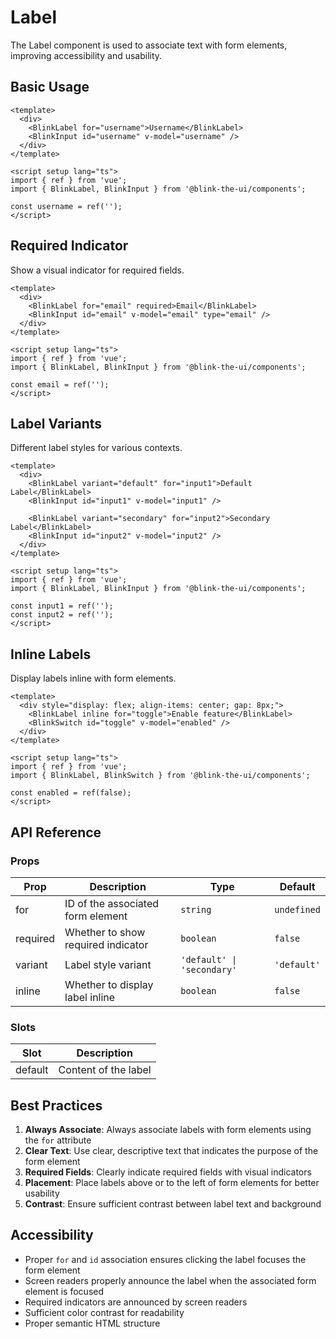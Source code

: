 # Label

The Label component is used to associate text with form elements, improving accessibility and usability.

## Basic Usage

```vue
<template>
  <div>
    <BlinkLabel for="username">Username</BlinkLabel>
    <BlinkInput id="username" v-model="username" />
  </div>
</template>

<script setup lang="ts">
import { ref } from 'vue';
import { BlinkLabel, BlinkInput } from '@blink-the-ui/components';

const username = ref('');
</script>
```

## Required Indicator

Show a visual indicator for required fields.

```vue
<template>
  <div>
    <BlinkLabel for="email" required>Email</BlinkLabel>
    <BlinkInput id="email" v-model="email" type="email" />
  </div>
</template>

<script setup lang="ts">
import { ref } from 'vue';
import { BlinkLabel, BlinkInput } from '@blink-the-ui/components';

const email = ref('');
</script>
```

## Label Variants

Different label styles for various contexts.

```vue
<template>
  <div>
    <BlinkLabel variant="default" for="input1">Default Label</BlinkLabel>
    <BlinkInput id="input1" v-model="input1" />

    <BlinkLabel variant="secondary" for="input2">Secondary Label</BlinkLabel>
    <BlinkInput id="input2" v-model="input2" />
  </div>
</template>

<script setup lang="ts">
import { ref } from 'vue';
import { BlinkLabel, BlinkInput } from '@blink-the-ui/components';

const input1 = ref('');
const input2 = ref('');
</script>
```

## Inline Labels

Display labels inline with form elements.

```vue
<template>
  <div style="display: flex; align-items: center; gap: 8px;">
    <BlinkLabel inline for="toggle">Enable feature</BlinkLabel>
    <BlinkSwitch id="toggle" v-model="enabled" />
  </div>
</template>

<script setup lang="ts">
import { ref } from 'vue';
import { BlinkLabel, BlinkSwitch } from '@blink-the-ui/components';

const enabled = ref(false);
</script>
```

## API Reference

### Props

| Prop     | Description                        | Type                       | Default     |
| -------- | ---------------------------------- | -------------------------- | ----------- |
| for      | ID of the associated form element  | `string`                   | `undefined` |
| required | Whether to show required indicator | `boolean`                  | `false`     |
| variant  | Label style variant                | `'default' \| 'secondary'` | `'default'` |
| inline   | Whether to display label inline    | `boolean`                  | `false`     |

### Slots

| Slot    | Description          |
| ------- | -------------------- |
| default | Content of the label |

## Best Practices

1. **Always Associate**: Always associate labels with form elements using the `for` attribute
2. **Clear Text**: Use clear, descriptive text that indicates the purpose of the form element
3. **Required Fields**: Clearly indicate required fields with visual indicators
4. **Placement**: Place labels above or to the left of form elements for better usability
5. **Contrast**: Ensure sufficient contrast between label text and background

## Accessibility

- Proper `for` and `id` association ensures clicking the label focuses the form element
- Screen readers properly announce the label when the associated form element is focused
- Required indicators are announced by screen readers
- Sufficient color contrast for readability
- Proper semantic HTML structure
